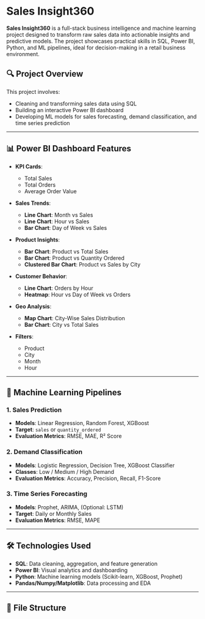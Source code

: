 # Sales Insight360

**Sales Insight360** is a full-stack business intelligence and machine learning project designed to transform raw sales data into actionable insights and predictive models. The project showcases practical skills in SQL, Power BI, Python, and ML pipelines, ideal for decision-making in a retail business environment.

## 🔍 Project Overview

This project involves:
- Cleaning and transforming sales data using SQL
- Building an interactive Power BI dashboard
- Developing ML models for sales forecasting, demand classification, and time series prediction

---

## 📊 Power BI Dashboard Features

- **KPI Cards**: 
  - Total Sales
  - Total Orders
  - Average Order Value
  
- **Sales Trends**: 
  - **Line Chart**: Month vs Sales
  - **Line Chart**: Hour vs Sales
  - **Bar Chart**: Day of Week vs Sales

- **Product Insights**: 
  - **Bar Chart**: Product vs Total Sales
  - **Bar Chart**: Product vs Quantity Ordered
  - **Clustered Bar Chart**: Product vs Sales by City

- **Customer Behavior**: 
  - **Line Chart**: Orders by Hour
  - **Heatmap**: Hour vs Day of Week vs Orders

- **Geo Analysis**: 
  - **Map Chart**: City-Wise Sales Distribution
  - **Bar Chart**: City vs Total Sales

- **Filters**: 
  - Product
  - City
  - Month
  - Hour

---

## 🤖 Machine Learning Pipelines

### 1. **Sales Prediction**
- **Models**: Linear Regression, Random Forest, XGBoost  
- **Target**: `sales` or `quantity_ordered`  
- **Evaluation Metrics**: RMSE, MAE, R² Score

### 2. **Demand Classification**
- **Models**: Logistic Regression, Decision Tree, XGBoost Classifier  
- **Classes**: Low / Medium / High Demand  
- **Evaluation Metrics**: Accuracy, Precision, Recall, F1-Score

### 3. **Time Series Forecasting**
- **Models**: Prophet, ARIMA, (Optional: LSTM)  
- **Target**: Daily or Monthly Sales  
- **Evaluation Metrics**: RMSE, MAPE

---

## 🛠 Technologies Used

- **SQL**: Data cleaning, aggregation, and feature generation  
- **Power BI**: Visual analytics and dashboarding  
- **Python**: Machine learning models (Scikit-learn, XGBoost, Prophet)  
- **Pandas/Numpy/Matplotlib**: Data processing and EDA  

---

## 📁 File Structure

